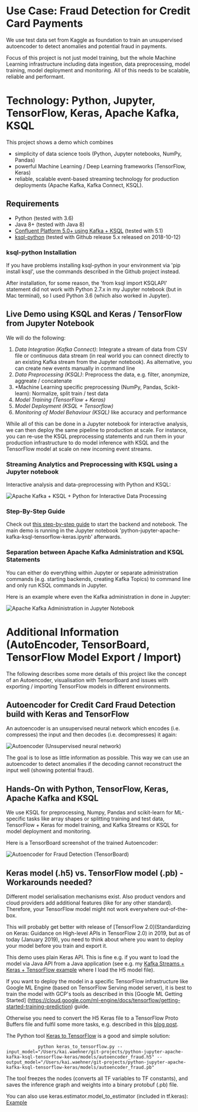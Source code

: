 # Use Case: Fraud Detection for Credit Card Payments
We use test data set from Kaggle as foundation to train an unsupervised autoencoder to detect anomalies and potential fraud in payments. 

Focus of this project is not just model training, but the whole Machine Learning infrastructure including data ingestion, data preprocessing, model training, model deployment and monitoring. All of this needs to be scalable, reliable and performant.

# Technology: Python, Jupyter, TensorFlow, Keras, Apache Kafka, KSQL 
This project shows a demo which combines

- simplicity of data science tools (Python, Jupyter notebooks, NumPy, Pandas)
- powerful Machine Learning / Deep Learning frameworks (TensorFlow, Keras)
- reliable, scalable event-based streaming technology for production deployments (Apache Kafka, Kafka Connect, KSQL).

## Requirements

- Python (tested with 3.6)
- Java 8+ (tested with Java 8)
- [Confluent Platform 5.0+ using Kafka + KSQL](https://www.confluent.io/download/) (tested with 5.1)
- [ksql-python](https://github.com/bryanyang0528/ksql-python) (tested with Github release 5.x released on 2018-10-12)

### ksql-python Installation

If you have problems installing ksql-python in your environment via 'pip install ksql', use the commands described in the Github project instead. 

After installation, for some reason, the 'from ksql import KSQLAPI' statement did not work with Python 2.7.x in my Jupyter notebook (but in Mac terminal), so I used Python 3.6 (which also worked in Jupyter).

## Live Demo using KSQL and Keras / TensorFlow from Jupyter Notebook

We will do the following:

1) *Data Integration (Kafka Connect)*: Integrate a stream of data from CSV file or continuous data stream (in real world you can connect directly to an existing Kafka stream from the Jupyter notebook). As alternative, you can create new events manually in command line
2) *Data Preprocessing (KSQL)*: Preprocess the data, e.g. filter, anonymize, aggreate / concatenate
3) *Machine Learning specific preprocessing (NumPy, Pandas, Scikit-learn): Normalize, split train / test data
4) *Model Training (TensorFlow + Keras)*
5) *Model Deployment (KSQL + Tensorflow)*
6) *Monitoring of Model Behaviour (KSQL)* like accuracy and performance 

While all of this can be done in a Jupyter notebook for interactive analysis, we can then deploy the same pipeline to production at scale. For instance, you can re-use the KSQL preprocessing statements and run them in your production infrastructure to do model inference with KSQL and the TensorFlow model at scale on new incoming event streams.

### Streaming Analytics and Preprocessing with KSQL using a Jupyter notebook

Interactive analysis and data-preprocessing with Python and KSQL:

![Apache Kafka + KSQL + Python for Interactive Data Processing](pictures/Apache_Kafka_KSQL_Python_Jupyter_Notebook.png)

### Step-By-Step Guide

Check out [this step-by-step guide](https://github.com/kaiwaehner/python-jupyter-apache-kafka-ksql-tensorflow-keras/blob/master/live-demo___python-jupyter-apache-kafka-ksql-tensorflow-keras.adoc) to start the backend and notebook. The main demo is running in the Jupyter notebook 'python-jupyter-apache-kafka-ksql-tensorflow-keras.ipynb' afterwards.

### Separation between Apache Kafka Administration and KSQL Statements

You can either do everything within Jupyter or separate administration commands (e.g. starting backends, creating Kafka Topics) to command line and only run KSQL commands in Jupyter. 

Here is an example where even the Kafka administration in done in Jupyter:

![Apache Kafka Administration in Jupyter Notebook](pictures/Jupyter_Start_Kafka_KSQL.png)

# Additional Information (AutoEncoder, TensorBoard, TensorFlow Model Export / Import)

The following describes some more details of this project like the concept of an Autoencoder, visualisation with TensorBoard and issues with exporting / importing TensorFlow models in different environments.

## Autoencoder for Credit Card Fraud Detection build with Keras and TensorFlow

An autoencoder is an unsupervised neural network which encodes (i.e. compresses) the input and then decodes (i.e. decompresses) it again:

![Autoencoder (Unsupervised neural network)](pictures/AutoEncoder.png)

The goal is to lose as little information as possible. This way we can use an autoencoder to detect anomalies if the decoding cannot reconstruct the input well (showing potential fraud).  

## Hands-On with Python, TensorFlow, Keras, Apache Kafka and KSQL

We use KSQL for preprocessing, Numpy, Pandas and scikit-learn for ML-specific tasks like array shapes or splitting training and test data, TensorFlow + Keras for model training, and Kafka Streams or KSQL for model deployment and monitoring.

Here is a TensorBoard screenshot of the trained Autoencoder:

![Autoencoder for Fraud Detection (TensorBoard)](pictures/Keras_TesnsorFlow_Autoencoder_Fraud_Detection_TensorBoard.png)

## Keras model (.h5) vs. TensorFlow model (.pb) - Workarounds needed?

Different model serialisation mechanisms exist. Also product vendors and cloud providers add additional features (like for any other standard). Therefore, your TensorFlow model might not work everywhere out-of-the-box. 

This will probably get better with release of [TensorFlow 2.0](Standardizing on Keras: Guidance on High-level APIs in TensorFlow 2.0) in 2019, but as of today (January 2019), you need to think about where you want to deploy your model before you train and export it.

This demo uses plain Keras API. This is fine e.g. if you want to load the model via Java API from a Java application (see e.g. my [Kafka Streams + Keras + TensorFlow example](https://github.com/kaiwaehner/kafka-streams-machine-learning-examples/blob/master/src/test/java/com/github/megachucky/kafka/streams/machinelearning/test/Kafka_Streams_TensorFlow_Keras_Example_IntegrationTest.java) where I load the H5 model file). 

If you want to deploy the model in a specific TensorFlow infrastructure like Google ML Engine (based on TensorFlow Serving model server), it is best to train the model with GCP's tools as described in this [Google ML Getting Started] (https://cloud.google.com/ml-engine/docs/tensorflow/getting-started-training-prediction) guide.

Otherwise you need to convert the H5 Keras file to a TensorFlow Proto Buffers file and fulfil some more tasks, e.g. described in this [blog post](https://medium.com/google-cloud/serve-keras-models-using-google-cloud-machine-learning-services-910912238bf6).

The Python tool [Keras to TensorFlow](https://github.com/amir-abdi/keras_to_tensorflow) is a good and simple solution:

                python keras_to_tensorflow.py --input_model="/Users/kai.waehner/git-projects/python-jupyter-apache-kafka-ksql-tensorflow-keras/models/autoencoder_fraud.h5" --output_model="/Users/kai.waehner/git-projects/python-jupyter-apache-kafka-ksql-tensorflow-keras/models/autoencoder_fraud.pb"

The tool freezes the nodes (converts all TF variables to TF constants), and saves the inference graph and weights into a binary protobuf (.pb) file.

You can also use keras.estimator.model_to_estimator (included in tf.keras): [Example](https://www.kaggle.com/yufengg/emnist-gpu-keras-to-tf)